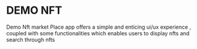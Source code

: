#  DEMO NFT
 
  Demo Nft market Place app offers a simple and enticing ui/ux experience , coupled with some functionalities which enables users to display nfts and search through nfts
